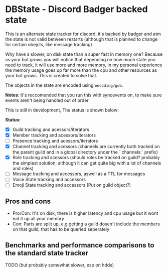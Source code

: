 # DBState - Discord Badger backed state

This is an alternate state tracker for discord, it's backed by badger and atm the state is not valid between restarts (although that is planned to change for certain obejcts, like message tracking)

Why have a slower, on disk state than a super fast in memory one? Because as your bot grows you will notice that depending on how much state you need to track, it will use more and more memory, in my personal experience the memory usage goes up far more than the cpu and other resources as your bot grows. This is created to solve that.

The objects in the state are encoded using `encoding/gob`.

**Notes**: It's reccomended that you run this with syncevents on, to make sure events aren't being handled out of order

This is still in development, The status is shown below:


**Status:**

 - [x] Guild tracking and acessors/iterators
 - [x] Member tracking and acessors/iterators 
 - [ ] Presence tracking and acessors/iterators 
 - [x] Channel tracking and acessors (channels are currently both tracked on the parent guild and in a global directory under the ``channels:` prefix)
 - [x] Role tracking and acessors (should roles be tracked on guild? probably the simplest solution, although it can get quite big with a lot of channels and roles)
 - [ ] Message tracking and accessors, aswell as a TTL for messages 
 - [ ] Voice State tracking and accessors
 - [ ] Emoji State tracking and accessors (Put on guild object?)

## Pros and cons

 - Pro/Con: It's on disk, there is higher latency and cpu usage but it wont eat it up all your memory 
 - Con: Parts are split up, e.g getting a guild dosen't include the members on that guild, that has to be queried seperately

## Benchmarks and performance comparisons to the standard state tracker

TODO (but probably somewhat slower, esp on hdds)